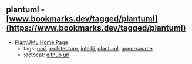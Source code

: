 plantuml - [www.bookmarks.dev/tagged/plantuml](https://www.bookmarks.dev/tagged/plantuml)
---
* [PlantUML Home Page](http://plantuml.com/)
    * tags: [uml](../tagged/uml.md), [architecture](../tagged/architecture.md), [intellij](../tagged/intellij.md), [plantuml](../tagged/plantuml.md), [open-source](../tagged/open-source.md)
    * :octocat: [github url](https://github.com/plantuml/plantuml)
